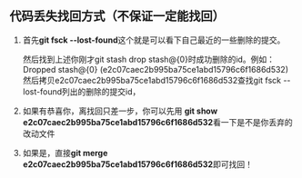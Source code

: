 ## 代码丢失找回方式（不保证一定能找回）

		
1. 首先**git fsck --lost-found**这个就是可以看下自己最近的一些删除的提交。 

	然后找到上述你刚才git stash drop stash@{0}时成功删除的id。例如： 
	Dropped stash@{0} (e2c07caec2b995ba75ce1abd15796c6f1686d532) 
	然后拷贝e2c07caec2b995ba75ce1abd15796c6f1686d532查找git fsck --lost-found列出的删除的提交id， 
	
2. 如果有恭喜你，离找回只差一步，你可以先用 
**git show e2c07caec2b995ba75ce1abd15796c6f1686d532**看一下是不是你丢弃的改动文件

3. 如果是，直接**git merge e2c07caec2b995ba75ce1abd15796c6f1686d532**即可找回！ 
